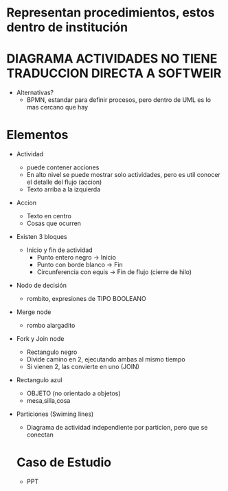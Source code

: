 # Representan procedimientos, estos dentro de institución
# DIAGRAMA ACTIVIDADES NO TIENE TRADUCCION DIRECTA A SOFTWEIR
- Alternativas?
  - BPMN, estandar para definir procesos, pero dentro de UML es lo mas cercano que hay 
  
# Elementos
- Actividad
  - puede contener acciones
  - En alto nivel se puede mostrar solo actividades, pero es util conocer el detalle del flujo (accion)
  - Texto arriba a la izquierda
- Accion
  - Texto en centro
  - Cosas que ocurren
- Existen 3 bloques
  - Inicio y fin de actividad
    - Punto entero negro -> Inicio
    - Punto con borde blanco -> Fin
    - Circunferencia con equis -> Fin de flujo (cierre de hilo)
    
- Nodo de decisión
  - rombito, expresiones de TIPO BOOLEANO
- Merge node
  - rombo alargadito
- Fork y Join node
  - Rectangulo negro
  - Divide camino en 2, ejecutando ambas al mismo tiempo
  - Si vienen 2, las convierte en uno (JOIN)
- Rectangulo azul
  - OBJETO (no orientado a objetos)
  - mesa,silla,cosa
  
- Particiones (Swiming lines)
  - Diagrama de actividad independiente por particion, pero que se conectan
  
  # Caso de Estudio
  - PPT
